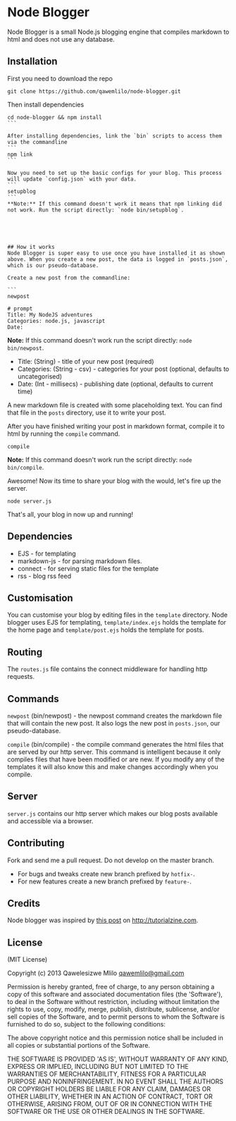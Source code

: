 # Node Blogger

Node Blogger is a small Node.js blogging engine that compiles markdown to html and does not use any database. 

## Installation

First you need to download the repo
```
git clone https://github.com/qawemlilo/node-blogger.git
```

Then install dependencies
````
cd node-blogger && npm install
```

After installing dependencies, link the `bin` scripts to access them via the commandline
```
npm link
```

Now you need to set up the basic configs for your blog. This process will update `config.json` with your data.
```
setupblog 
```
**Note:** If this command doesn't work it means that npm linking did not work. Run the script directly: `node bin/setupblog`.





## How it works
Node Blogger is super easy to use once you have installed it as shown above. When you create a new post, the data is logged in `posts.json`, which is our pseudo-database.

Create a new post from the commandline:

```
newpost

# prompt
Title: My NodeJS adventures
Categories: node.js, javascript
Date: 
````
**Note:** If this command doesn't work run the script directly: `node bin/newpost`.

 - Title: (String) - title of your new post (required)
 - Categories: (String - csv) - categories for your post (optional, defaults to uncategorised)
 - Date: (Int - millisecs) - publishing date (optional, defaults to current time)
 
A new markdown file is created with some placeholding text. You can find that file in the `posts` directory, use it to write your post.

After you have finished writing your post in markdown format, compile it to html by running the `compile` command.

```
compile
```
**Note:** If this command doesn't work run the script directly: `node bin/compile`.

Awesome! Now its time to share your blog with the would, let's fire up the server.

```
node server.js
```

That's all, your blog in now up and running!



## Dependencies
 - EJS -  for templating
 - markdown-js - for parsing markdown files.
 - connect - for serving static files for the template
 - rss - blog rss feed
 
## Customisation
You can customise your blog by editing files in the `template` directory. Node blogger uses EJS for templating, `template/index.ejs` holds the template for the home page and `template/post.ejs` holds the template for posts. 


## Routing
The `routes.js` file contains the connect middleware for handling http requests.

## Commands
`newpost` (bin/newpost) - the newpost command creates the markdown file that will contain the new post. It also logs the new post in `posts.json`, our pseudo-database.

`compile` (bin/compile) - the compile command generates the html files that are served by our http server. This command is intelligent because it only compiles files that have been modified or are new. If you modify any of the templates it will also know this and make changes accordingly when you compile.

## Server
`server.js` contains our http server which makes our blog posts available and accessible via a browser.


## Contributing
Fork and send me a pull request. Do not develop on the master branch.

 - For bugs and tweaks create new branch prefixed by `hotfix-`.
 - For new features create a new branch prefixed by `feature-`.

        
  
## Credits
Node blogger was inspired by [this post](http://tutorialzine.com/2013/03/simple-php-blogging-system) on http://tutorialzine.com.







## License

(MIT License)

Copyright (c) 2013 Qawelesizwe Mlilo <qawemlilo@gmail.com>

Permission is hereby granted, free of charge, to any person obtaining a copy of this software and associated documentation files (the 'Software'), to deal in the Software without restriction, including without limitation the rights to use, copy, modify, merge, publish, distribute, sublicense, and/or sell copies of the Software, and to permit persons to whom the Software is furnished to do so, subject to the following conditions:

The above copyright notice and this permission notice shall be included in all copies or substantial portions of the Software.

THE SOFTWARE IS PROVIDED 'AS IS', WITHOUT WARRANTY OF ANY KIND, EXPRESS OR IMPLIED, INCLUDING BUT NOT LIMITED TO THE WARRANTIES OF MERCHANTABILITY, FITNESS FOR A PARTICULAR PURPOSE AND NONINFRINGEMENT. IN NO EVENT SHALL THE AUTHORS OR COPYRIGHT HOLDERS BE LIABLE FOR ANY CLAIM, DAMAGES OR OTHER LIABILITY, WHETHER IN AN ACTION OF CONTRACT, TORT OR OTHERWISE, ARISING FROM, OUT OF OR IN CONNECTION WITH THE SOFTWARE OR THE USE OR OTHER DEALINGS IN THE SOFTWARE.
